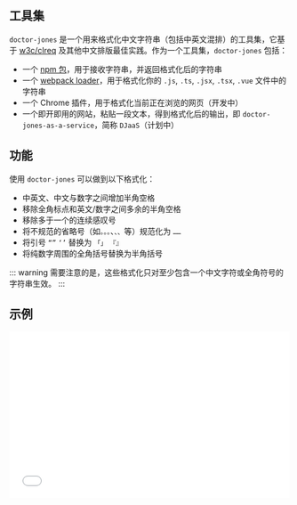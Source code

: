 ## 工具集

`doctor-jones` 是一个用来格式化中文字符串（包括中英文混排）的工具集，它基于 [w3c/clreq](https://github.com/w3c/clreq) 及其他中文排版最佳实践。作为一个工具集，`doctor-jones` 包括：

* 一个 [npm 包](https://www.npmjs.com/package/doctor-jones)，用于接收字符串，并返回格式化后的字符串
* 一个 [webpack loader](https://github.com/Leopoldthecoder/doctor-jones-loader)，用于格式化你的 `.js`, `.ts`, `.jsx`, `.tsx`, `.vue` 文件中的字符串
* 一个 Chrome 插件，用于格式化当前正在浏览的网页（开发中）
* 一个即开即用的网站，粘贴一段文本，得到格式化后的输出，即 `doctor-jones-as-a-service`，简称 `DJaaS`（计划中）

## 功能

使用 `doctor-jones` 可以做到以下格式化：

* 中英文、中文与数字之间增加半角空格
* 移除全角标点和英文/数字之间多余的半角空格
* 移除多于一个的连续感叹号
* 将不规范的省略号（如`。。。`、`、、`等）规范化为 `……`
* 将引号 `“”` `‘’` 替换为 `「」` `『』`
* 将纯数字周围的全角括号替换为半角括号

::: warning
需要注意的是，这些格式化只对至少包含一个中文字符或全角符号的字符串生效。
:::

## 示例

<iframe width="100%" height="300" src="//jsfiddle.net/leopoldthecuber/9y78tmv1/9/embedded/js,html,result/" allowfullscreen="allowfullscreen" allowpaymentrequest frameborder="0"></iframe>
